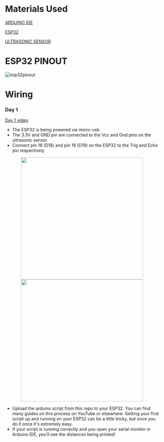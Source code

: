# Materials Used

[ARDUINO IDE](https://www.arduino.cc/en/software/)

[ESP32](https://www.amazon.com/Teyleten-Robot-ESP-WROOM-32-Development-Microcontroller/dp/B08246MCL5/ref=sr_1_5?crid=OXDHG4SXBWKD&dib=eyJ2IjoiMSJ9.kzd_BN2te2KAhw5tyJI73nH6ViLFcG8dMAjf7gq3PNvCEPdczvZv3fVNvj1KjPv4xAGfYuMKxOiOZaLIo9mWk-3fqpIa_uXIFRyEJYn0KSCxLZJDBgYhq1RxtzUkW-Mh8yNXgWYZxwatITWA7NGDpbIU8H-TUnpue6N9uYdf0ZhjO7FLFMMlJHpo4aCZyJuKDT5EtjEf-68uLscVrU1YYv7ewQGbpWdBAQEeWf72dIE.ClL5e6mtAE0dNPZCPR7s_RWqLa5TapXIePml0frs1nU&dib_tag=se&keywords=esp32&qid=1756324334&sprefix=esp32%2Caps%2C131&sr=8-5&th=1)

[ULTRASONIC SENSOR](https://www.amazon.com/MTDELE-HC-SR04-Ultrasonic-Arduino-Mounting/dp/B0D6WBK52V/ref=sr_1_2_sspa?crid=1INGN2ETL2P84&dib=eyJ2IjoiMSJ9.dhfoArBcovFZKEbtem8Ow2ycOAbvJFJ7A2ehizrZrECqvTAER2zhPjZdzS47tEIpbUnFG0v4J60F9yybTSQojxao1hB0JgKCGE46aBYd4BHp1aM05Y0ioX7v5nKniVib7OAZG0gXq0lfvwLj8c6Y1t7kgvTq5ntnGPpaE2yLM0BJaz9nN6kBelmcP1pZ6IBkbRNBOG2SXQpNOF4uQPMsLFiY2VwlELgV7dX_EthoMFk.W-k6bReU1juj05LJ9bpmEafSgwTtd_4d9nXQ2RCuaq8&dib_tag=se&keywords=ultrasonic+sensor&qid=1756324459&sprefix=ultrasonic+senso%2Caps%2C118&sr=8-2-spons&sp_csd=d2lkZ2V0TmFtZT1zcF9hdGY&psc=1)

# ESP32 PINOUT
![esp32pinout](https://github.com/user-attachments/assets/ce3a1018-c249-447b-bd6d-f3624d04b465)

# Wiring
### Day 1
[Day 1 video](https://www.instagram.com/p/DN4NIdugvJe/)
- The ESP32 is being powered via micro-usb.
- The 3.3V and GND pin are connected to the Vcc and Gnd pins on the ultrasonic sensor.
- Connect pin 18 (D18) and pin 19 (D19) on the ESP32 to the Trig and Echo pin respectively
<p align="center">
  <img src="https://github.com/user-attachments/assets/00ff161b-a228-4f60-8c7a-19f5cce8c779" width="400" />
  <img src="https://github.com/user-attachments/assets/dea32d06-7f4b-450e-8e9e-b98c1dc7e4ec" width="400" />
</p>

- Upload the arduino script from this repo to your ESP32. You can find many guides on this process on YouTube or elsewhere. Getting your first script up and running on your ESP32 can be a little tricky, but once you do it once it's extremely easy.
- If your script is running correctly and you open your serial monitor in Arduino IDE, you'll see the distances being printed!
